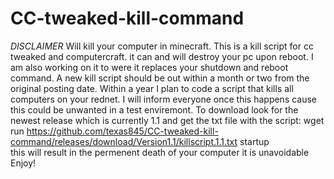 # CC-tweaked-kill-command
*DISCLAIMER* Will kill your computer in minecraft.
This is a kill script for cc tweaked and computercraft.
it can and will destroy your pc upon reboot.
I am also working on it to were it replaces your shutdown and reboot command.
A new kill script should be out within a month or two from the original posting date.
Within a year I plan to code a script that kills all computers on your rednet.
I will inform everyone once this happens cause this could be unwanted in a test enviremont.
To download look for the newest release which is currently 1.1 and get the txt file with the script:
                 wget run https://github.com/texas845/CC-tweaked-kill-command/releases/download/Version1.1/killscript.1.1.txt startup                                                  
this will result in the permenent death of your computer it is unavoidable
Enjoy!
